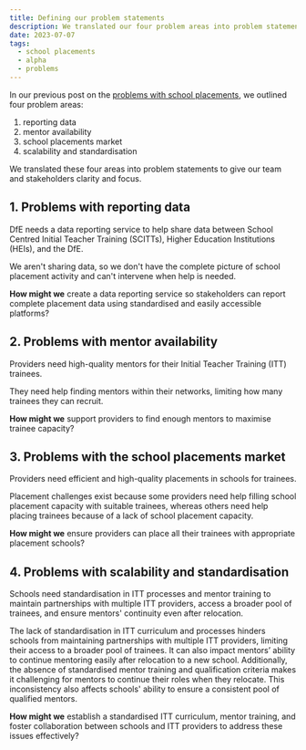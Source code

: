 ```yaml
---
title: Defining our problem statements
description: We translated our four problem areas into problem statements to give our team and stakeholders clarity and focus
date: 2023-07-07
tags:
  - school placements
  - alpha
  - problems
---
```


In our previous post on the [problems with school placements](/school-placements/problems-with-school-placements/), we outlined four problem areas:

1. reporting data
2. mentor availability
3. school placements market
4. scalability and standardisation

We translated these four areas into problem statements to give our team and stakeholders clarity and focus.

## 1. Problems with reporting data

DfE needs a data reporting service to help share data between School Centred Initial Teacher Training (SCITTs), Higher Education Institutions (HEIs), and the DfE.

We aren't sharing data, so we don't have the complete picture of school placement activity and can't intervene when help is needed.

**How might we** create a data reporting service so stakeholders can report complete placement data using standardised and easily accessible platforms?

## 2. Problems with mentor availability

Providers need high-quality mentors for their Initial Teacher Training (ITT) trainees.

They need help finding mentors within their networks, limiting how many trainees they can recruit.

**How might we** support providers to find enough mentors to maximise trainee capacity?

## 3. Problems with the school placements market

Providers need efficient and high-quality placements in schools for trainees.

Placement challenges exist because some providers need help filling school placement capacity with suitable trainees, whereas others need help placing trainees because of a lack of school placement capacity.

**How might we** ensure providers can place all their trainees with appropriate placement schools?

## 4. Problems with scalability and standardisation

Schools need standardisation in ITT processes and mentor training to maintain partnerships with multiple ITT providers, access a broader pool of trainees, and ensure mentors' continuity even after relocation.

The lack of standardisation in ITT curriculum and processes hinders schools from maintaining partnerships with multiple ITT providers, limiting their access to a broader pool of trainees. It can also impact mentors’ ability to continue mentoring easily after relocation to a new school. Additionally, the absence of standardised mentor training and qualification criteria makes it challenging for mentors to continue their roles when they relocate. This inconsistency also affects schools' ability to ensure a consistent pool of qualified mentors.

**How might we** establish a standardised ITT curriculum, mentor training, and foster collaboration between schools and ITT providers to address these issues effectively?
